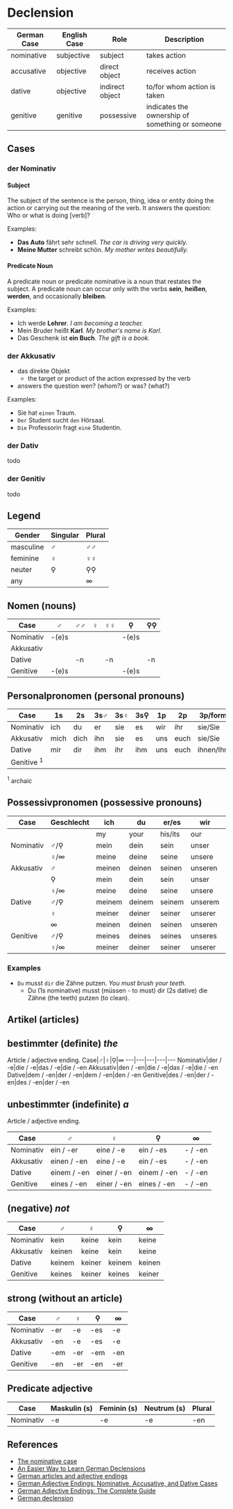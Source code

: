 
# Declension

German Case|English Case|Role|Description
---|---|---|---
nominative|subjective|subject|takes action
accusative|objective|direct object|receives action
dative|objective|indirect object|to/for whom action is taken
genitive|genitive|possessive|indicates the ownership of something or someone

## Cases
### der Nominativ

#### Subject
The subject of the sentence is the person, thing, idea or entity doing the action or carrying out the meaning of the verb. It answers the question: Who or what is doing [verb]? 

Examples:

- **Das Auto** fährt sehr schnell.  _The car is driving very quickly._
- **Meine Mutter** schreibt schön.  _My mother writes beautifully._

#### Predicate Noun
A predicate noun or predicate nominative is a noun that restates the subject.  A predicate noun can occur only with the verbs **sein**, **heißen**, **werden**, and occasionally **bleiben**.

Examples:

- Ich werde **Lehrer**.  _I am becoming a teacher._
- Mein Bruder heißt **Karl**.  _My brother's name is Karl._
- Das Geschenk ist **ein Buch**.  _The gift is a book._

### der Akkusativ

- das direkte Objekt
    - the target or product of the action expressed by the verb
- answers the question wen? (whom?) or was? (what?)

Examples:

- Sie hat `einen` Traum.
- `Der` Student sucht `den` Hörsaal.
- `Die` Professorin fragt `eine` Studentin.

### der Dativ
todo

### der Genitiv
todo

## Legend

Gender|Singular|Plural
---|---|---
masculine|♂|♂♂
feminine|♀|♀♀
neuter|⚲|⚲⚲
any||∞

## Nomen (nouns)

Case|♂|♂♂|♀|♀♀|⚲|⚲⚲
---|---|---|---|---|---|---
Nominativ|-(e)s||||-(e)s|
Akkusativ||||||
Dative||-n||-n||-n
Genitive|-(e)s||||-(e)s|

## Personalpronomen (personal pronouns)

Case|1s|2s|3s♂|3s♀|3s⚲|1p|2p|3p/formell
---|---|---|---|---|---|---|---|---
Nominativ|ich|du|er|sie|es|wir|ihr|sie/Sie
Akkusativ|mich|dich|ihn|sie|es|uns|euch|sie/Sie
Dative|mir|dir|ihm|ihr|ihm|uns|euch|ihnen/Ihnen
Genitive <sup>1</sup>|

<sup>1</sup> archaic

## Possessivpronomen (possessive pronouns)

Case|Geschlecht|ich|du|er/es|wir|ihr|sie/sie/Sie
---|---|---|---|---|---|---|---
|||my|your|his/its|our|your|her/their/formal
Nominativ|♂/⚲|mein|dein|sein|unser|euer|ihr
||♀/∞|meine|deine|seine|unsere|eure|ihre
Akkusativ|♂|meinen|deinen|seinen|unseren|euren|ihren
||⚲|mein|dein|sein|unser|euer|ihr
||♀/∞|meine|deine|seine|unsere|eure|ihre
Dative|♂/⚲|meinem|deinem|seinem|unserem|eurem|ihrem
||♀|meiner|deiner|seiner|unserer|eurer|ihrer
||∞|meinen|deinen|seinen|unseren|euren|ihren
Genitive|♂/⚲|meines|deines|seines|unseres|eures|ihres
||♀/∞|meiner|deiner|seiner|unserer|eurer|ihrer

### Examples

- `Du` musst `dir` die Zähne putzen.  _You must brush your teeth._
    - Du (1s nominative) musst (müssen - to must) dir (2s dative) die Zähne (the teeth) putzen (to clean).

## Artikel (articles)

## bestimmter (definite) _the_
Article / adjective ending.
Case|♂|♀|⚲|∞
---|---|---|---|---
Nominativ|der / -e|die / -e|das / -e|die / -en
Akkusativ|den / -en|die / -e|das / -e|die / -en
Dative|dem / -en|der / -en|dem / -en|den / -en
Genitive|des / -en|der / -en|des / -en|der / -en

## unbestimmter (indefinite) _a_
Article / adjective ending.

Case|♂|♀|⚲|∞
---|---|---|---|---
Nominativ|ein / -er|eine / -e |ein / -es|- / -en
Akkusativ|einen / -en|eine / -e |ein / -es|- / -en
Dative|einem / -en|einer / -en |einem / -en|- / -en
Genitive|eines / -en|einer / -en |eines / -en|- / -en

##  (negative) _not_

Case|♂|♀|⚲|∞
---|---|---|---|---
Nominativ|kein|keine|kein|keine
Akkusativ|keinen|keine|kein|keine
Dative|keinem|keiner|keinem|keinen
Genitive|keines|keiner|keines|keiner

## strong (without an article)

Case|♂|♀|⚲|∞
---|---|---|---|---
Nominativ|-er|-e |-es|-e
Akkusativ|-en|-e |-es|-e
Dative|-em|-er|-em|-en
Genitive|-en|-er|-en|-er

## Predicate adjective

Case|Maskulin (s)|Feminin (s)|Neutrum (s)|Plural
---|---|---|---|---
Nominativ|-e|-e|-e|-en

## References

- [The nominative case](https://vistawide.com/german/grammar/german_cases_nominative.htm)
- [An Easier Way to Learn German Declensions](https://germanwithlaura.com/declension/)
- [German articles and adjective endings](https://www.easygermangrammarstories.de/en-gb/grammatik/bestimmter-und-unbestimmter-artikel/)
- [German Adjective Endings: Nominative, Accusative, and Dative Cases](https://www.thoughtco.com/german-adjective-endings-nominative-case-4070890)
- [German Adjective Endings: The Complete Guide](https://www.fluentin3months.com/german-adjective-endings/)
- [German declension](https://www.germanveryeasy.com/german-declension)
